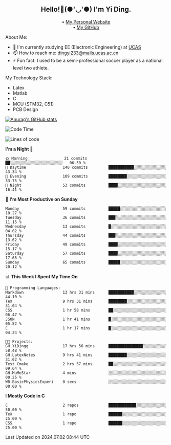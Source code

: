 <h2 style="text-align:center;"> Hello!👋(●'◡'●) I'm Yi Ding.</h2>
<div style="text-align:center;">
  • <a href="https://yidingg.github.io/YiDingg">My Personal Website</a><br>
  • <a href="https://github.com/YiDingg">My GitHub</a>
</div>

About Me:
- 🔭 I'm currently studying EE (Electronic Engineering) at [UCAS](https://www.ucas.ac.cn/)
- 📫 How to reach me: dingyi233@mails.ucas.ac.cn
- ⚡ Fun fact: I used to be a semi-professional soccer player as a national level two athlete.

My Technology Stack:
- Latex
- Matlab
- C
- MCU (STM32, C51)
- PCB Design

[![Anurag's GitHub stats](https://github-readme-stats.vercel.app/api?username=YiDingg)](https://github.com/anuraghazra/github-readme-stats)

<!--START_SECTION:waka-->
![Code Time](http://img.shields.io/badge/Code%20Time-118%20hrs%2023%20mins-blue)

![Lines of code](https://img.shields.io/badge/From%20Hello%20World%20I%27ve%20Written-424.3%20thousand%20lines%20of%20code-blue)

**I'm a Night 🦉** 

```text
🌞 Morning                21 commits          ██░░░░░░░░░░░░░░░░░░░░░░░   06.50 % 
🌆 Daytime                140 commits         ███████████░░░░░░░░░░░░░░   43.34 % 
🌃 Evening                109 commits         ████████░░░░░░░░░░░░░░░░░   33.75 % 
🌙 Night                  53 commits          ████░░░░░░░░░░░░░░░░░░░░░   16.41 % 
```
📅 **I'm Most Productive on Sunday** 

```text
Monday                   59 commits          █████░░░░░░░░░░░░░░░░░░░░   18.27 % 
Tuesday                  36 commits          ███░░░░░░░░░░░░░░░░░░░░░░   11.15 % 
Wednesday                13 commits          █░░░░░░░░░░░░░░░░░░░░░░░░   04.02 % 
Thursday                 44 commits          ███░░░░░░░░░░░░░░░░░░░░░░   13.62 % 
Friday                   49 commits          ████░░░░░░░░░░░░░░░░░░░░░   15.17 % 
Saturday                 57 commits          ████░░░░░░░░░░░░░░░░░░░░░   17.65 % 
Sunday                   65 commits          █████░░░░░░░░░░░░░░░░░░░░   20.12 % 
```


📊 **This Week I Spent My Time On** 

```text
💬 Programming Languages: 
Markdown                 13 hrs 31 mins      ███████████░░░░░░░░░░░░░░   44.10 % 
TeX                      9 hrs 31 mins       ████████░░░░░░░░░░░░░░░░░   31.04 % 
CSS                      1 hr 58 mins        ██░░░░░░░░░░░░░░░░░░░░░░░   06.47 % 
JSON                     1 hr 41 mins        █░░░░░░░░░░░░░░░░░░░░░░░░   05.52 % 
C                        1 hr 17 mins        █░░░░░░░░░░░░░░░░░░░░░░░░   04.24 % 

🐱‍💻 Projects: 
GH.YiDingg               17 hrs 56 mins      ███████████████░░░░░░░░░░   58.48 % 
GH.LatexNotes            9 hrs 41 mins       ████████░░░░░░░░░░░░░░░░░   31.62 % 
Test_Cmake               2 hrs 57 mins       ██░░░░░░░░░░░░░░░░░░░░░░░   09.64 % 
GH.MuMeStar              4 mins              ░░░░░░░░░░░░░░░░░░░░░░░░░   00.25 % 
WB.BasicPhysicsExperi    0 secs              ░░░░░░░░░░░░░░░░░░░░░░░░░   00.00 % 
```

**I Mostly Code in C** 

```text
C                        2 repos             ████████████░░░░░░░░░░░░░   50.00 % 
TeX                      1 repo              ██████░░░░░░░░░░░░░░░░░░░   25.00 % 
CSS                      1 repo              ██████░░░░░░░░░░░░░░░░░░░   25.00 % 
```




 Last Updated on 2024.07.02 08:44 UTC
<!--END_SECTION:waka-->
